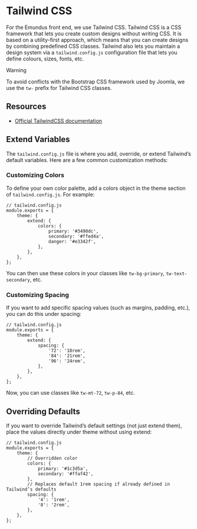 # Tailwind CSS
For the Emundus front end, we use Tailwind CSS. Tailwind CSS is a CSS framework that lets you create custom designs
without writing CSS. It is based on a utility-first approach, which means that you can create designs by combining
predefined CSS classes.
Tailwind also lets you maintain a design system via a `tailwind.config.js` configuration file that lets you define
colours, sizes, fonts, etc.

> [!WARNING]
> To avoid conflicts with the Bootstrap CSS framework used by Joomla, we use the `tw-` prefix for Tailwind CSS classes.

## Resources
- [Official TailwindCSS documentation](https://tailwindcss.com/)

## Extend Variables

The `tailwind.config.js` file is where you add, override, or extend Tailwind’s default variables. Here are a few common
customization methods:

### Customizing Colors

To define your own color palette, add a colors object in the theme section of `tailwind.config.js`. For example:

```js{6,7,8}
// tailwind.config.js
module.exports = {
    theme: {
        extend: {
            colors: {
                primary: '#3490dc',
                secondary: '#ffed4a',
                danger: '#e3342f',
            },
        },
    },
};
```

You can then use these colors in your classes like `tw-bg-primary`, `tw-text-secondary`, etc.

### Customizing Spacing

If you want to add specific spacing values (such as margins, padding, etc.), you can do this under spacing:

```js{6,7,8}
// tailwind.config.js
module.exports = {
    theme: {
        extend: {
            spacing: {
                '72': '18rem',
                '84': '21rem',
                '96': '24rem',
            },
        },
    },
};
```

Now, you can use classes like `tw-mt-72`, `tw-p-84`, etc.

## Overriding Defaults
If you want to override Tailwind’s default settings (not just extend them), place the values directly under theme
without using extend:

```js{5,6,11,12}
// tailwind.config.js
module.exports = {
    theme: {
        // Overridden color
        colors: {
            primary: '#1c3d5a',
            secondary: '#ffaf42',
        },
        // Replaces default 1rem spacing if already defined in Tailwind’s defaults
        spacing: {
            '4': '1rem',
            '8': '2rem',
        },
    },
};
```